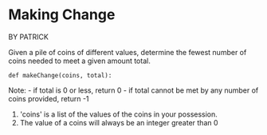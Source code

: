 # Making Change
BY PATRICK

Given a pile of coins of different values, determine the fewest number of coins needed to meet
a given amount total.

```
def makeChange(coins, total):
```

Note:
    - if total is 0 or less, return 0
    - if total cannot be met by any number of coins provided, return -1

1. 'coins' is a list of the values of the coins in your possession.
2. The value of a coins will always be an integer greater than 0
